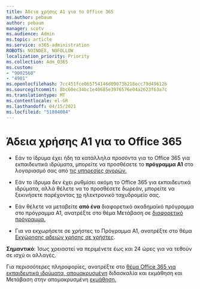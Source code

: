 ```yaml
---
title: Άδεια χρήσης A1 για το Office 365
ms.author: pebaum
author: pebaum
manager: scotv
ms.audience: Admin
ms.topic: article
ms.service: o365-administration
ROBOTS: NOINDEX, NOFOLLOW
localization_priority: Priority
ms.collection: Adm_O365
ms.custom:
- "9002568"
- "4981"
ms.openlocfilehash: 7cc451fce065754146d09073b218ecc79d49612b
ms.sourcegitcommit: 8bc60ec34bc1e40685e3976576e04a2623f63a7c
ms.translationtype: MT
ms.contentlocale: el-GR
ms.lasthandoff: 04/15/2021
ms.locfileid: "51804084"
---
```

# <a name="a1-license-for-office-365"></a>Άδεια χρήσης A1 για το Office 365

- Εάν το ίδρυμα έχει ήδη τα κατάλληλα προσόντα για το Office 365 για εκπαιδευτικά ιδρύματα, μπορείτε να προσθέσετε το **πρόγραμμα A1** στο λογαριασμό σας από [τις υπηρεσίες αγορών.](https://docs.microsoft.com/microsoft-365/commerce/buy-another-subscription#buy-another-subscription)

- Εάν το ίδρυμα δεν έχει ρυθμίσει ακόμη το Office 365 για εκπαιδευτικά ιδρύματα, αλλά θέλετε να το προσθέσετε δωρεάν, μπορείτε να ξεκινήσετε παρέχοντας [το](https://www.microsoft.com/education/products/office) ηλεκτρονικό ταχυδρομείο σας.

- Εάν θέλετε να μεταβείτε **από ένα** διαφορετικό ακαδημαϊκό πρόγραμμα στο πρόγραμμα A1, ανατρέξτε στο θέμα Μετάβαση σε [διαφορετικό πρόγραμμα.](https://docs.microsoft.com/microsoft-365/commerce/subscriptions/switch-plans-manually)

- Για να εκχωρήσετε σε χρήστες το Πρόγραμμα A1, ανατρέξτε στο θέμα [Εκχώρησης αδειών χρήσης σε χρήστες](https://docs.microsoft.com/microsoft-365/admin/manage/assign-licenses-to-users).

**Σημαντικό**: Ίσως χρειαστεί να περιμένετε έως και 24 ώρες για να τεθούν σε ισχύ οι αλλαγές.

Για περισσότερες πληροφορίες, ανατρέξτε στο [θέμα Office 365 για εκπαιδευτικά ιδρύματα, απομακρυσμένη](https://support.office.com/article/remote-teaching-and-learning-in-office-365-education-f651ccae-7b65-478b-8366-51bb884025c4) διδασκαλία και εκμάθηση και Μετάβαση στην απομακρυσμένη [εκμάθηση.](https://www.microsoft.com/education/remote-learning)
